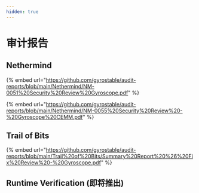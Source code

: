 ```yaml
---
hidden: true
---
```


# 审计报告

## Nethermind

{% embed url="https://github.com/gyrostable/audit-reports/blob/main/Nethermind/NM-0051%20Security%20Review%20Gyroscope.pdf" %}

{% embed url="https://github.com/gyrostable/audit-reports/blob/main/Nethermind/NM-0055%20Security%20Review%20-%20Gyroscope%20CEMM.pdf" %}

## Trail of Bits

{% embed url="https://github.com/gyrostable/audit-reports/blob/main/Trail%20of%20Bits/Summary%20Report%20%26%20Fix%20Review%20-%20Gyroscope.pdf" %}

## Runtime Verification (即将推出)
